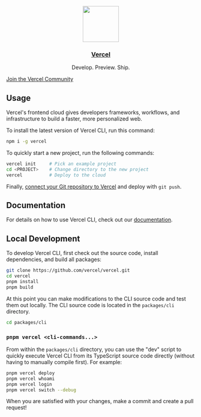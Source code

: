 <p align="center">
  <a href="https://vercel.com">
    <img src="https://assets.vercel.com/image/upload/v1588805858/repositories/vercel/logo.png" height="96">
    <h3 align="center">Vercel</h3>
  </a>
  <p align="center">Develop. Preview. Ship.</p>
</p>

[Join the Vercel Community](https://vercel.community/)

## Usage

Vercel's frontend cloud gives developers frameworks, workflows, and infrastructure to build a faster, more personalized web.

To install the latest version of Vercel CLI, run this command:

```bash
npm i -g vercel
```

To quickly start a new project, run the following commands:

```bash
vercel init     # Pick an example project
cd <PROJECT>    # Change directory to the new project
vercel          # Deploy to the cloud
```

Finally, [connect your Git repository to Vercel](https://vercel.com/docs/git) and deploy with `git push`.

## Documentation

For details on how to use Vercel CLI, check out our [documentation](https://vercel.com/docs/cli).

## Local Development

To develop Vercel CLI, first check out the source code, install dependencies, and build all packages:

```bash
git clone https://github.com/vercel/vercel.git
cd vercel
pnpm install
pnpm build
```

At this point you can make modifications to the CLI source code and test them out locally. The CLI source code is located in the `packages/cli` directory.

```bash
cd packages/cli
```

### `pnpm vercel <cli-commands...>`

From within the `packages/cli` directory, you can use the "dev" script to quickly execute Vercel CLI from its TypeScript source code directly (without having to manually compile first). For example:

```bash
pnpm vercel deploy
pnpm vercel whoami
pnpm vercel login
pnpm vercel switch --debug
```

When you are satisfied with your changes, make a commit and create a pull request!
